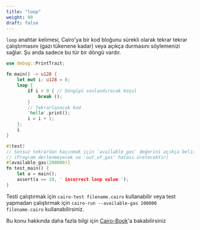 ```yaml
---
title: "loop"
weight: 90
draft: false
---
```


`loop` anahtar kelimesi, Cairo'ya bir kod bloğunu sürekli olarak tekrar tekrar çalıştırmasını (gazı tükenene kadar) veya açıkça durmasını söylemenizi sağlar. Şu anda sadece bu tür bir döngü vardır.

```rust {.codebox}
use debug::PrintTrait;

fn main() -> u128 {
    let mut i: u128 = 0;
    loop {
        if i > 9 { // Döngüyü sonlandıracak koşul
            break ();
        }
        // Tekrarlanacak kod
        'hello'.print(); 
        i = i + 1;
    };
    i
}

#[test]
// Sonsuz tekrardan kaçınmak için 'available_gas' değerini açıkça belirtmek zorundayız
// (Program derlenmeyecek ve 'out_of_gas' hatası üretecektir)
#[available_gas(200000)] 
fn test_main() {
    let a = main();
    assert(a == 10, ' incorrect loop value ');
}
```

Testi çalıştırmak için `cairo-test filename.cairo` kullanabilir veya test yapmadan çalıştırmak için `cairo-run --available-gas 200000 filename.cairo` kullanabilirsiniz.

Bu konu hakkında daha fazla bilgi için [Cairo-Book](https://cairo-book.github.io/ch02-05-control-flow.html)'a bakabilirsiniz

